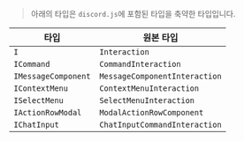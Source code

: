 > 아래의 타입은 `discord.js`에 포함된 타입을 축약한 타입입니다.

| 타입                | 원본 타입                     |
| ------------------- | ----------------------------- |
| `I`                 | `Interaction`                 |
| `ICommand`          | `CommandInteraction`          |
| `IMessageComponent` | `MessageComponentInteraction` |
| `IContextMenu`      | `ContextMenuInteraction`      |
| `ISelectMenu`       | `SelectMenuInteraction`       |
| `IActionRowModal`   | `ModalActionRowComponent`     |
| `IChatInput`        | `ChatInputCommandInteraction` |
